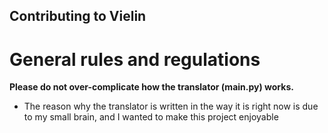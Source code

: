 ## Contributing to Vielin

# General rules and regulations
**Please do not over-complicate how the translator (main.py) works.**
- The reason why the translator is written in the way it is right now is due to my small brain, and I wanted to make this project enjoyable 

